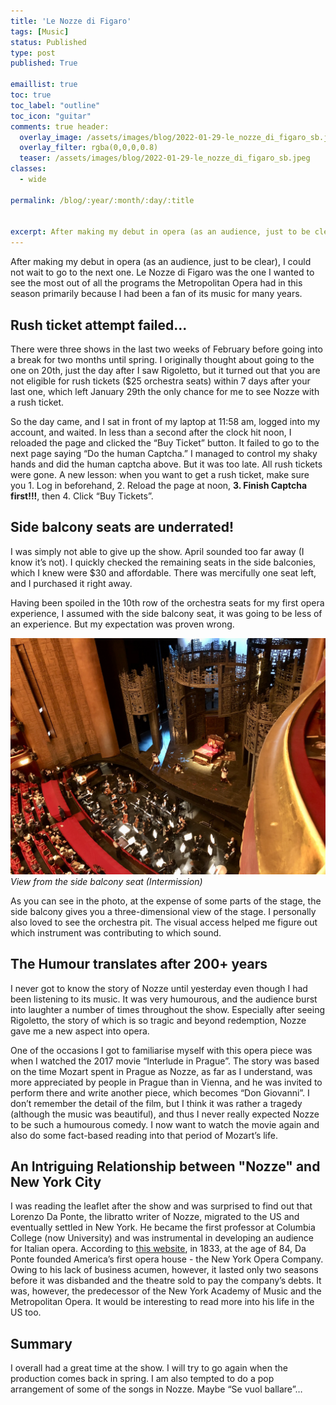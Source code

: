 ```yaml
---
title: 'Le Nozze di Figaro'
tags: [Music]
status: Published
type: post
published: True

emaillist: true
toc: true
toc_label: "outline"
toc_icon: "guitar"
comments: true header:
  overlay_image: /assets/images/blog/2022-01-29-le_nozze_di_figaro_sb.jpeg
  overlay_filter: rgba(0,0,0,0.8)
  teaser: /assets/images/blog/2022-01-29-le_nozze_di_figaro_sb.jpeg
classes:
  - wide

permalink: /blog/:year/:month/:day/:title


excerpt: After making my debut in opera (as an audience, just to be clear), I could not wait to go to the next one. Le Nozze di Figaro was the one I wanted to see the most out of all the programs the Metropolitan Opera had in this season primarily because I had been a fan of its music for many years.
--- 
```


After making my debut in opera (as an audience, just to be clear), I could not wait to go to the next one. Le Nozze di Figaro was the one I wanted to see the most out of all the programs the Metropolitan Opera had in this season primarily because I had been a fan of its music for many years.

## Rush ticket attempt failed...

There were three shows in the last two weeks of February before going into a break for two months until spring. I originally thought about going to the one on 20th, just the day after I saw Rigoletto, but it turned out that you are not eligible for rush tickets ($25 orchestra seats) within 7 days after your last one, which left January 29th the only chance for me to see Nozze with a rush ticket.

So the day came, and I sat in front of my laptop at 11:58 am, logged into my account, and waited. In less than a second after the clock hit noon, I reloaded the page and clicked the “Buy Ticket” button. It failed to go to the next page saying “Do the human Captcha.” I managed to control my shaky hands and did the human captcha above. But it was too late. All rush tickets were gone. A new lesson: when you want to get a rush ticket, make sure you 1. Log in beforehand, 2. Reload the page at noon, **3. Finish Captcha first!!!**, then 4. Click “Buy Tickets”.

## Side balcony seats are underrated!

I was simply not able to give up the show. April sounded too far away (I know it’s not). I quickly checked the remaining seats in the side balconies, which I knew were $30 and affordable. There was mercifully one seat left, and I purchased it right away.

Having been spoiled in the 10th row of the orchestra seats for my first opera experience, I assumed with the side balcony seat, it was going to be less of an experience. But my expectation was proven wrong.

![stage_sb](/assets/images/blog/2022-01-29-le_nozze_di_figaro_sb.jpeg)
*View from the side balcony seat (Intermission)*

As you can see in the photo, at the expense of some parts of the stage, the side balcony gives you a three-dimensional view of the stage. I personally also loved to see the orchestra pit. The visual access helped me figure out which instrument was contributing to which sound.

## The Humour translates after 200+ years

I never got to know the story of Nozze until yesterday even though I had been listening to its music. It was very humourous, and the audience burst into laughter a number of times throughout the show. Especially after seeing Rigoletto, the story of which is so tragic and beyond redemption, Nozze gave me a new aspect into opera.

One of the occasions I got to familiarise myself with this opera piece was when I watched the 2017 movie “Interlude in Prague”. The story was based on the time Mozart spent in Prague as Nozze, as far as I understand, was more appreciated by people in Prague than in Vienna, and he was invited to perform there and write another piece, which becomes “Don Giovanni”. I don’t remember the detail of the film, but I think it was rather a tragedy (although the music was beautiful), and thus I never really expected Nozze to be such a humourous comedy. I now want to watch the movie again and also do some fact-based reading into that period of Mozart’s life.

## An Intriguing Relationship between "Nozze" and New York City

I was reading the leaflet after the show and was surprised to find out that Lorenzo Da Ponte, the libratto writer of Nozze, migrated to the US and eventually settled in New York. He became the first professor at Columbia College (now University) and was instrumental in developing an audience for Italian opera. According to <a href="https://www.classicfm.com/composers/mozart/guides/da-ponte-facts-gallery/new-york-19th-century/ " target="_blank">this website</a>, in 1833, at the age of 84, Da Ponte founded America’s first opera house - the New York Opera Company. Owing to his lack of business acumen, however, it lasted only two seasons before it was disbanded and the theatre sold to pay the company’s debts. It was, however, the predecessor of the New York Academy of Music and the Metropolitan Opera. It would be interesting to read more into his life in the US too.


## Summary
I overall had a great time at the show. I will try to go again when the production comes back in spring. I am also tempted to do a pop arrangement of some of the songs in Nozze. Maybe “Se vuol ballare”…
